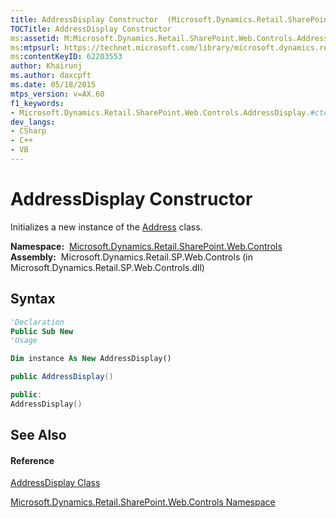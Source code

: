 ```yaml
---
title: AddressDisplay Constructor  (Microsoft.Dynamics.Retail.SharePoint.Web.Controls)
TOCTitle: AddressDisplay Constructor
ms:assetid: M:Microsoft.Dynamics.Retail.SharePoint.Web.Controls.AddressDisplay.#ctor
ms:mtpsurl: https://technet.microsoft.com/library/microsoft.dynamics.retail.sharepoint.web.controls.addressdisplay.addressdisplay(v=AX.60)
ms:contentKeyID: 62203553
author: Khairunj
ms.author: daxcpft
ms.date: 05/18/2015
mtps_version: v=AX.60
f1_keywords:
- Microsoft.Dynamics.Retail.SharePoint.Web.Controls.AddressDisplay.#ctor
dev_langs:
- CSharp
- C++
- VB
---
```


# AddressDisplay Constructor

Initializes a new instance of the [Address](address-class-microsoft-dynamics-retail-sharepoint-web-controls.md) class.

**Namespace:**  [Microsoft.Dynamics.Retail.SharePoint.Web.Controls](microsoft-dynamics-retail-sharepoint-web-controls-namespace.md)  
**Assembly:**  Microsoft.Dynamics.Retail.SP.Web.Controls (in Microsoft.Dynamics.Retail.SP.Web.Controls.dll)

## Syntax

``` vb
'Declaration
Public Sub New
'Usage

Dim instance As New AddressDisplay()
```

``` csharp
public AddressDisplay()
```

``` c++
public:
AddressDisplay()
```

## See Also

#### Reference

[AddressDisplay Class](addressdisplay-class-microsoft-dynamics-retail-sharepoint-web-controls.md)

[Microsoft.Dynamics.Retail.SharePoint.Web.Controls Namespace](microsoft-dynamics-retail-sharepoint-web-controls-namespace.md)


